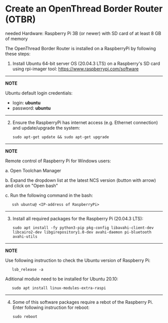 # Create an OpenThread Border Router (OTBR)

needed Hardware:   Raspberry Pi 3B (or newer) with SD card of at least 8 GB of memory

The OpenThread Border Router is installed on a RaspberryPi by following these steps:

1. Install Ubuntu 64-bit server OS (20.04.3 LTS) on a Raspberry's SD card using rpi-imager tool:  https://www.raspberrypi.com/software

------

__NOTE__

Ubuntu default login credentials:   
- login: __ubuntu__
- password: __ubuntu__

------

2. Ensure the RaspberryPi has internet access (e.g. Ethernet connection) and update/upgrade the system:

       sudo apt-get update && sudo apt-get upgrade

------

__NOTE__

Remote control of Raspberry Pi for Windows users:

a. Open Toolchan Manager

b. Expand the dropdown list at the latest NCS version (button with arrow) and click on "Open bash"

c. Run the following command in the bash:  

       ssh ubuntu@ <IP-address of RaspberryPi>

------

3. Install all required packages for the Raspberry Pi (20.04.3 LTS):

       sudo apt install -fy python3-pip pkg-config libavahi-client-dev libcairo2-dev libgirepository1.0-dev avahi-daemon pi-bluetooth avahi-utils

------

__NOTE__

Use following instruction to check the Ubuntu version of Raspberry Pi:

       lsb_release -a

Aditional module need to be installed for Ubuntu 20.10:

       sudo apt install linux-modules-extra-raspi

------

4. Some of this software packages require a rebot of the Raspberry Pi. Enter following instruction for reboot: 
 
       sudo reboot


 
